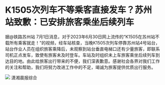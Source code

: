 

# K1505次列车不等乘客直接发车？苏州站致歉：已安排旅客乘坐后续列车

据@铁路苏州站
7月1日消息，对于2023年6月30日网上流传的“K1505在苏州站不载所有乘客就走！”的视频，经车站核查，当晚K1505次列车停靠苏州站4号站台，站台作业人员在组织旅客乘降后，未观察到站台垂直电梯口还有少量旅客，即联系司机正点发车，致使有旅客未及时登车。车站及时组织未上车旅客乘坐后续列车到达目的地。由此给旅客出行带来的不便，我们深表歉意。感谢社会各界对我们工作的关注和帮助，我们将努力改进工作中的不足，竭诚为旅客提供优质出行服务。

![](https://inews.gtimg.com/om_bt/OzG1asQVAQCaJjhD0q5Ur14vj4EAqjGZqDCNZjl70-vGAAA/1000)
潇湘晨报综合

